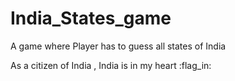 # India_States_game
A game where Player has to guess all states of India

As a citizen of India , India is in my heart :flag_in:
